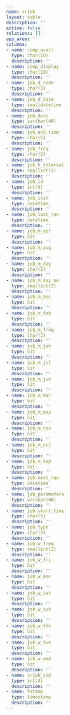 ```yaml
---
name: srjob
layout: table
description: ''
active: false
relations: []
app_area: ''
columns:
- name: comp_avail
  type: char(10)
  description: ''
- name: comp_display
  type: char(10)
  description: ''
- name: job_d_code
  type: char(3)
  description: ''
- name: job_d_date
  type: smalldatetime
  description: ''
- name: job_desc
  type: varchar(40)
  description: ''
- name: job_end_time
  type: char(5)
  description: ''
- name: job_freq
  type: char(3)
  description: ''
- name: job_h_interval
  type: smallint(2)
  description: ''
- name: job_id
  type: int(4)
  description: ''
- name: job_init
  type: datetime
  description: ''
- name: job_last_run
  type: datetime
  description: ''
- name: job_m_apr
  type: bit
  description: ''
- name: job_m_aug
  type: bit
  description: ''
- name: job_m_day
  type: char(3)
  description: ''
- name: job_m_day_no
  type: smallint(2)
  description: ''
- name: job_m_dec
  type: bit
  description: ''
- name: job_m_feb
  type: bit
  description: ''
- name: job_m_freq
  type: char(3)
  description: ''
- name: job_m_jan
  type: bit
  description: ''
- name: job_m_jul
  type: bit
  description: ''
- name: job_m_jun
  type: bit
  description: ''
- name: job_m_mar
  type: bit
  description: ''
- name: job_m_may
  type: bit
  description: ''
- name: job_m_nov
  type: bit
  description: ''
- name: job_m_oct
  type: bit
  description: ''
- name: job_m_sep
  type: bit
  description: ''
- name: job_next_run
  type: datetime
  description: ''
- name: job_parameters
  type: varchar(40)
  description: ''
- name: job_start_time
  type: char(5)
  description: ''
- name: job_type
  type: char(3)
  description: ''
- name: job_w_freq
  type: smallint(2)
  description: ''
- name: job_w_fri
  type: bit
  description: ''
- name: job_w_mon
  type: bit
  description: ''
- name: job_w_sat
  type: bit
  description: ''
- name: job_w_sun
  type: bit
  description: ''
- name: job_w_thu
  type: bit
  description: ''
- name: job_w_tue
  type: bit
  description: ''
- name: job_w_wed
  type: bit
  description: ''
- name: srjob_sid
  type: int(4)
  description: ''
- name: tstamp
  type: timestamp
  description: ''
---
```


